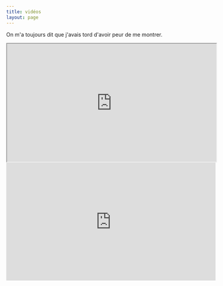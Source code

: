 ```yaml
---
title: vidéos
layout: page
---
```


On m'a toujours dit que j'avais tord d'avoir peur de me montrer.

<iframe src="https://drive.google.com/file/d/1p_7pFv72bsEKDS_t7CQBgaKRfsTtJSYc/preview" width="560" height="315"></iframe>

<iframe width="560" height="315" src="https://www.youtube.com/embed/videoseries?list=PLYjlb6-sXzVQRoHFkSIIi8st9qsyZLGRk" frameborder="0" allow="accelerometer; autoplay; encrypted-media; gyroscope; picture-in-picture" allowfullscreen></iframe>